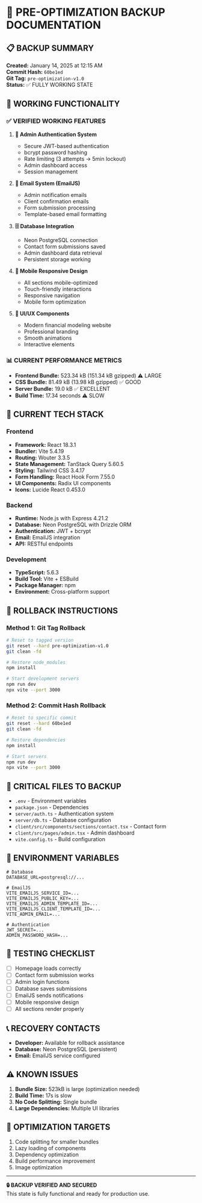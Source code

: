 # 💾 PRE-OPTIMIZATION BACKUP DOCUMENTATION

## 📋 BACKUP SUMMARY
**Created:** January 14, 2025 at 12:15 AM  
**Commit Hash:** `60be1ed`  
**Git Tag:** `pre-optimization-v1.0`  
**Status:** ✅ FULLY WORKING STATE

## 🎯 WORKING FUNCTIONALITY

### ✅ VERIFIED WORKING FEATURES
1. **🔐 Admin Authentication System**
   - Secure JWT-based authentication
   - bcrypt password hashing
   - Rate limiting (3 attempts → 5min lockout)
   - Admin dashboard access
   - Session management

2. **📧 Email System (EmailJS)**
   - Admin notification emails
   - Client confirmation emails
   - Form submission processing
   - Template-based email formatting

3. **🗄️ Database Integration**
   - Neon PostgreSQL connection
   - Contact form submissions saved
   - Admin dashboard data retrieval
   - Persistent storage working

4. **📱 Mobile Responsive Design**
   - All sections mobile-optimized
   - Touch-friendly interactions
   - Responsive navigation
   - Mobile form optimization

5. **🎨 UI/UX Components**
   - Modern financial modeling website
   - Professional branding
   - Smooth animations
   - Interactive elements

### 📊 CURRENT PERFORMANCE METRICS
- **Frontend Bundle:** 523.34 kB (151.34 kB gzipped) ⚠️ LARGE
- **CSS Bundle:** 81.49 kB (13.98 kB gzipped) ✅ GOOD
- **Server Bundle:** 19.0 kB ✅ EXCELLENT
- **Build Time:** 17.34 seconds ⚠️ SLOW

## 🔧 CURRENT TECH STACK

### Frontend
- **Framework:** React 18.3.1
- **Bundler:** Vite 5.4.19
- **Routing:** Wouter 3.3.5
- **State Management:** TanStack Query 5.60.5
- **Styling:** Tailwind CSS 3.4.17
- **Form Handling:** React Hook Form 7.55.0
- **UI Components:** Radix UI components
- **Icons:** Lucide React 0.453.0

### Backend
- **Runtime:** Node.js with Express 4.21.2
- **Database:** Neon PostgreSQL with Drizzle ORM
- **Authentication:** JWT + bcrypt
- **Email:** EmailJS integration
- **API:** RESTful endpoints

### Development
- **TypeScript:** 5.6.3
- **Build Tool:** Vite + ESBuild
- **Package Manager:** npm
- **Environment:** Cross-platform support

## 🚨 ROLLBACK INSTRUCTIONS

### Method 1: Git Tag Rollback
```bash
# Reset to tagged version
git reset --hard pre-optimization-v1.0
git clean -fd

# Restore node_modules
npm install

# Start development servers
npm run dev
npx vite --port 3000
```

### Method 2: Commit Hash Rollback
```bash
# Reset to specific commit
git reset --hard 60be1ed
git clean -fd

# Restore dependencies
npm install

# Start servers
npm run dev
npx vite --port 3000
```

## 📁 CRITICAL FILES TO BACKUP
- `.env` - Environment variables
- `package.json` - Dependencies
- `server/auth.ts` - Authentication system
- `server/db.ts` - Database configuration
- `client/src/components/sections/contact.tsx` - Contact form
- `client/src/pages/admin.tsx` - Admin dashboard
- `vite.config.ts` - Build configuration

## 🔐 ENVIRONMENT VARIABLES
```env
# Database
DATABASE_URL=postgresql://...

# EmailJS
VITE_EMAILJS_SERVICE_ID=...
VITE_EMAILJS_PUBLIC_KEY=...
VITE_EMAILJS_ADMIN_TEMPLATE_ID=...
VITE_EMAILJS_CLIENT_TEMPLATE_ID=...
VITE_ADMIN_EMAIL=...

# Authentication
JWT_SECRET=...
ADMIN_PASSWORD_HASH=...
```

## 🧪 TESTING CHECKLIST
- [ ] Homepage loads correctly
- [ ] Contact form submission works
- [ ] Admin login functions
- [ ] Database saves submissions
- [ ] EmailJS sends notifications
- [ ] Mobile responsive design
- [ ] All sections render properly

## 📞 RECOVERY CONTACTS
- **Developer:** Available for rollback assistance
- **Database:** Neon PostgreSQL (persistent)
- **Email:** EmailJS service configured

## ⚠️ KNOWN ISSUES
1. **Bundle Size:** 523kB is large (optimization needed)
2. **Build Time:** 17s is slow
3. **No Code Splitting:** Single bundle
4. **Large Dependencies:** Multiple UI libraries

## 🎯 OPTIMIZATION TARGETS
1. Code splitting for smaller bundles
2. Lazy loading of components
3. Dependency optimization
4. Build performance improvement
5. Image optimization

---
**🔒 BACKUP VERIFIED AND SECURED**  
This state is fully functional and ready for production use. 